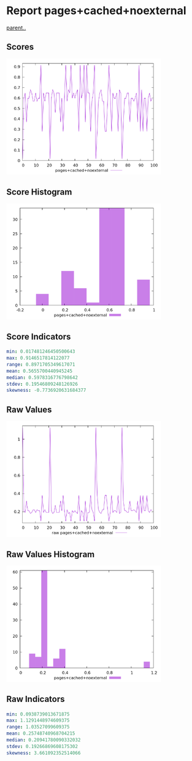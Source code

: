# Report pages+cached+noexternal

[parent..](./..)  


## Scores

![score](./score.png)  

## Score Histogram

![hist](./hist.png)  

## Score Indicators

```yaml
min: 0.017481246450500643
max: 0.9146517814122077
range: 0.8971705349617071
mean: 0.5655700440945245
median: 0.5978316776798642
stdev: 0.19546809248126926
skewness: -0.7736920631684377

```

## Raw Values

![raw](./raw.png)  

## Raw Values Histogram

![raw hist](./raw_hist.png)  

## Raw Indicators

```yaml
min: 0.0938739013671875
max: 1.1291448974609375
range: 1.03527099609375
mean: 0.25748740968704215
median: 0.20941780090332032
stdev: 0.19266869608175302
skewness: 3.661092352514066

```

<style>
  img {
    max-width: 80%;
  }
</style>
      
